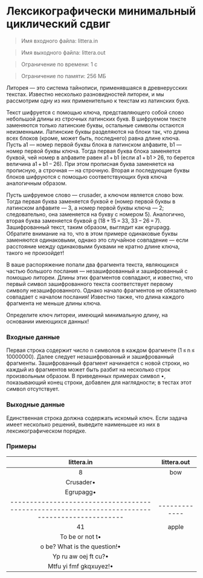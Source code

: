 # Лексикографически минимальный циклический сдвиг

> Имя входного файла: littera.in

> Имя выходного файла: littera.out

> Ограничение по времени: 1 с

> Ограничение по памяти: 256 МБ

Литорея — это система тайнописи, применявшаяся в древнерусских текстах. Известно несколько разновидностей литореи, и мы рассмотрим одну из них применительно к текстам из латинских букв.

Текст шифруется с помощью ключа, представляющего собой слово небольшой длины из строчных латинских букв. В шифруемом тексте заменяются только латинские буквы, остальные символы остаются неизменными. Латинские буквы разделяются на блоки так, что длина всех блоков (кроме, может быть, последнего) равна длине ключа. Пусть a1 — номер первой буквы блока в латинском алфавите, b1 — номер первой буквы ключа. Тогда первая буква блока заменяется буквой, чей номер в алфавите равен a1 + b1 (если a1 + b1 > 26, то берется величина a1 + b1 − 26). При этом прописная буква заменяется на прописную, а строчная — на строчную. Вторая и последующие буквы блоков шифруются с помощью соответствующих букв ключа аналогичным образом.

Пусть шифруемое слово — crusader, а ключом является слово bow. Тогда первая буква заменяется буквой e (номер первой буквы в латинском алфавите — 3, а номер первой буквы ключа — 2; следовательно, она заменяется на букву c номером 5). Аналогично, вторая буква заменяется буквой g (18 + 15 = 33, 33 − 26 = 7). Зашифрованный текст, таким образом, выглядит как egrupagg. Обратите внимание на то, что в этом примере одинаковые буквы заменяются одинаковыми, однако это случайное совпадение — если расстояние между одинаковыми буквами не кратно длине ключа, такого не произойдет!

В ваше распоряжение попали два фрагмента текста, являющихся частью большого послания — незашифрованный и зашифрованный с помощью литореи. Длины этих фрагментов совпадают, и известно, что первый символ зашифрованного текста соответствует первому символу незашифрованного. Однако начало фрагментов не обязательно совпадает с началом послания! Известно также, что длина каждого фрагмента не меньше длины ключа.

Определите ключ литореи, имеющий минимальную длину, на основании имеющихся данных!

### Входные данные
Первая строка содержит число n символов в каждом фрагменте (1 ≤ n ≤ 10000000). Далее следует незашифрованный и зашифрованный фрагменты. Зашифрованный фрагмент начинается с новой строки, но каждый из фрагментов может быть разбит на несколько строк произвольным образом. В приведенных примерах символ •, показывающий конец строки, добавлен для наглядности; в тестах этот символ отсутствует.

### Выходные данные
Единственная строка должна содержать искомый ключ. Если задача имеет несколько решений, выведите наименьшее из них в лексикографическом порядке.

### Примеры
|                                          littera.in                                          | littera.out |
|:--------------------------------------------------------------------------------------------:|:-----------:|
| 8                                                                                            | bow         |
| Crusader•                                                                                    |             |
| Egrupagg•                                                                                    |             |
|----------------------------------------------------------------------------------------------|-------------|
| 41                                                                                           | apple       |
| To be or not t•                                                                              |             |
| o be? What is the question!•                                                                 |             |
| Yp ru aw oej ft cu?•                                                                         |             |
|  Mtfu yi fmf gkqxuyez!•                                                                      |             |
